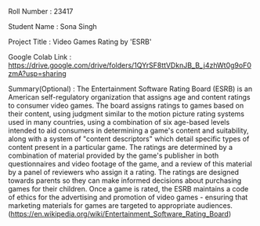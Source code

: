 Roll Number       :    23417  

Student Name      :    Sona Singh  

Project Title     :    Video Games Rating by 'ESRB' 

Google Colab Link :   https://drive.google.com/drive/folders/1QYrSF8ttVDknJB_B_j4zhWt0g9oF0zmA?usp=sharing

Summary(Optional) :   The Entertainment Software Rating Board (ESRB) is an American self-regulatory organization that assigns age and content ratings to consumer video games. The board assigns ratings to games based on their content, using judgment similar to the motion picture rating systems used in many countries, using a combination of six age-based levels intended to aid consumers in determining a game's content and suitability, along with a system of "content descriptors" which detail specific types of content present in a particular game. The ratings are determined by a combination of material provided by the game's publisher in both questionnaires and video footage of the game, and a review of this material by a panel of reviewers who assign it a rating. The ratings are designed towards parents so they can make informed decisions about purchasing games for their children. Once a game is rated, the ESRB maintains a code of ethics for the advertising and promotion of video games - ensuring that marketing materials for games are targeted to appropriate audiences. (https://en.wikipedia.org/wiki/Entertainment_Software_Rating_Board) 
